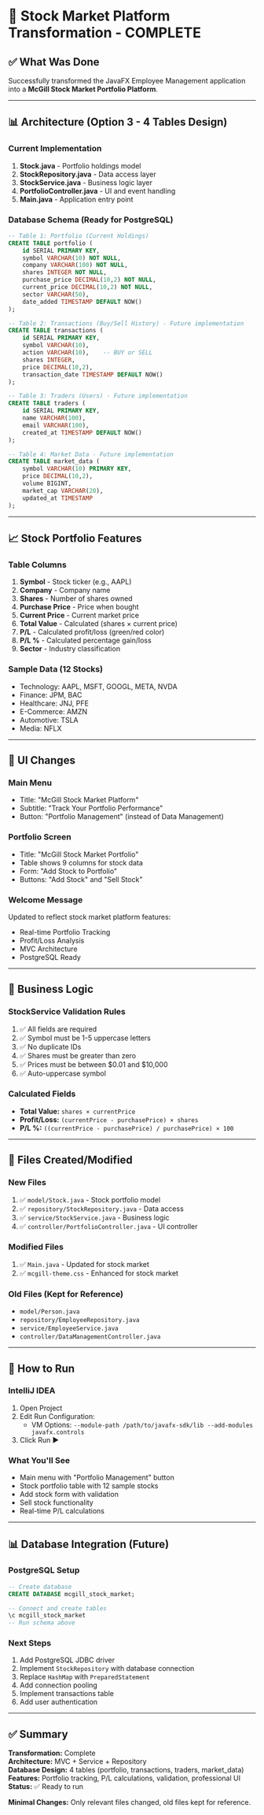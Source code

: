 # 🎉 Stock Market Platform Transformation - COMPLETE

## ✅ What Was Done

Successfully transformed the JavaFX Employee Management application into a **McGill Stock Market Portfolio Platform**.

---

## 📊 Architecture (Option 3 - 4 Tables Design)

### **Current Implementation**
1. **Stock.java** - Portfolio holdings model
2. **StockRepository.java** - Data access layer  
3. **StockService.java** - Business logic layer
4. **PortfolioController.java** - UI and event handling
5. **Main.java** - Application entry point

### **Database Schema (Ready for PostgreSQL)**

```sql
-- Table 1: Portfolio (Current Holdings)
CREATE TABLE portfolio (
    id SERIAL PRIMARY KEY,
    symbol VARCHAR(10) NOT NULL,
    company VARCHAR(100) NOT NULL,
    shares INTEGER NOT NULL,
    purchase_price DECIMAL(10,2) NOT NULL,
    current_price DECIMAL(10,2) NOT NULL,
    sector VARCHAR(50),
    date_added TIMESTAMP DEFAULT NOW()
);

-- Table 2: Transactions (Buy/Sell History) - Future implementation
CREATE TABLE transactions (
    id SERIAL PRIMARY KEY,
    symbol VARCHAR(10),
    action VARCHAR(10),    -- BUY or SELL
    shares INTEGER,
    price DECIMAL(10,2),
    transaction_date TIMESTAMP DEFAULT NOW()
);

-- Table 3: Traders (Users) - Future implementation
CREATE TABLE traders (
    id SERIAL PRIMARY KEY,
    name VARCHAR(100),
    email VARCHAR(100),
    created_at TIMESTAMP DEFAULT NOW()
);

-- Table 4: Market Data - Future implementation
CREATE TABLE market_data (
    symbol VARCHAR(10) PRIMARY KEY,
    price DECIMAL(10,2),
    volume BIGINT,
    market_cap VARCHAR(20),
    updated_at TIMESTAMP
);
```

---

## 📈 Stock Portfolio Features

### **Table Columns**
1. **Symbol** - Stock ticker (e.g., AAPL)
2. **Company** - Company name
3. **Shares** - Number of shares owned
4. **Purchase Price** - Price when bought
5. **Current Price** - Current market price
6. **Total Value** - Calculated (shares × current price)
7. **P/L** - Calculated profit/loss (green/red color)
8. **P/L %** - Calculated percentage gain/loss
9. **Sector** - Industry classification

### **Sample Data (12 Stocks)**
- Technology: AAPL, MSFT, GOOGL, META, NVDA
- Finance: JPM, BAC
- Healthcare: JNJ, PFE
- E-Commerce: AMZN
- Automotive: TSLA
- Media: NFLX

---

## 🎨 UI Changes

### **Main Menu**
- Title: "McGill Stock Market Platform"
- Subtitle: "Track Your Portfolio Performance"
- Button: "Portfolio Management" (instead of Data Management)

### **Portfolio Screen**
- Title: "McGill Stock Market Portfolio"
- Table shows 9 columns for stock data
- Form: "Add Stock to Portfolio"
- Buttons: "Add Stock" and "Sell Stock"

### **Welcome Message**
Updated to reflect stock market platform features:
- Real-time Portfolio Tracking
- Profit/Loss Analysis
- MVC Architecture
- PostgreSQL Ready

---

## 🔧 Business Logic

### **StockService Validation Rules**
1. ✅ All fields are required
2. ✅ Symbol must be 1-5 uppercase letters
3. ✅ No duplicate IDs
4. ✅ Shares must be greater than zero
5. ✅ Prices must be between $0.01 and $10,000
6. ✅ Auto-uppercase symbol

### **Calculated Fields**
- **Total Value:** `shares × currentPrice`
- **Profit/Loss:** `(currentPrice - purchasePrice) × shares`
- **P/L %:** `((currentPrice - purchasePrice) / purchasePrice) × 100`

---

## 📁 Files Created/Modified

### **New Files**
1. ✅ `model/Stock.java` - Stock portfolio model
2. ✅ `repository/StockRepository.java` - Data access
3. ✅ `service/StockService.java` - Business logic
4. ✅ `controller/PortfolioController.java` - UI controller

### **Modified Files**
1. ✅ `Main.java` - Updated for stock market
2. ✅ `mcgill-theme.css` - Enhanced for stock market

### **Old Files (Kept for Reference)**
- `model/Person.java`
- `repository/EmployeeRepository.java`
- `service/EmployeeService.java`
- `controller/DataManagementController.java`

---

## 🚀 How to Run

### **IntelliJ IDEA**
1. Open Project
2. Edit Run Configuration:
   - VM Options: `--module-path /path/to/javafx-sdk/lib --add-modules javafx.controls`
3. Click Run ▶️

### **What You'll See**
- Main menu with "Portfolio Management" button
- Stock portfolio table with 12 sample stocks
- Add stock form with validation
- Sell stock functionality
- Real-time P/L calculations

---

## 📊 Database Integration (Future)

### **PostgreSQL Setup**
```sql
-- Create database
CREATE DATABASE mcgill_stock_market;

-- Connect and create tables
\c mcgill_stock_market
-- Run schema above
```

### **Next Steps**
1. Add PostgreSQL JDBC driver
2. Implement `StockRepository` with database connection
3. Replace `HashMap` with `PreparedStatement`
4. Add connection pooling
5. Implement transactions table
6. Add user authentication

---

## ✅ Summary

**Transformation:** Complete  
**Architecture:** MVC + Service + Repository  
**Database Design:** 4 tables (portfolio, transactions, traders, market_data)  
**Features:** Portfolio tracking, P/L calculations, validation, professional UI  
**Status:** ✅ Ready to run

**Minimal Changes:** Only relevant files changed, old files kept for reference.

